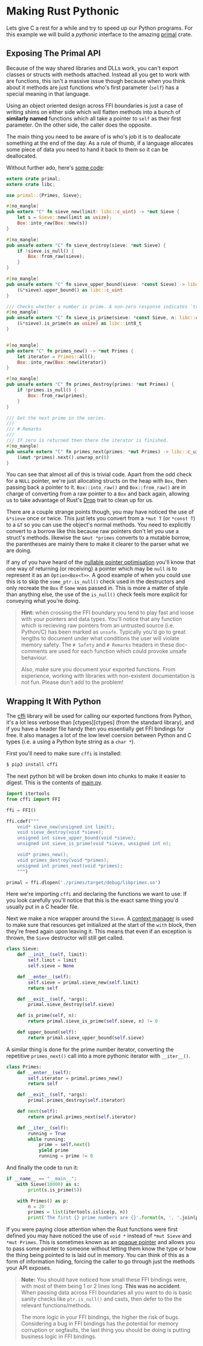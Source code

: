 # Making Rust Pythonic

Lets give C a rest for a while and try to speed up our Python programs. For 
this example we will build a *pythonic* interface to the amazing
[primal][primal] crate.


## Exposing The Primal API

Because of the way shared libraries and DLLs work, you can't export classes or
structs with methods attached. Instead all you get to work with are functions,
this isn't a massive issue though because when you think about it methods are
just functions who's first parameter (`self`) has a special meaning in that 
language. 

Using an object oriented design across FFI boundaries is just a case of writing 
shims on either side which will flatten methods into a bunch of **similarly 
named** functions which all take a pointer to `self` as their first parameter.
On the other side, the caller does the opposite. 

The main thing you need to be aware of is who's job it is to deallocate 
something at the end of the day. As a rule of thumb, if a language allocates 
some piece of data you need to hand it back to them so it can be deallocated. 

Without further ado, here's [some code](./pythonic/primes/src/lib.rs):


```rust
extern crate primal;
extern crate libc;

use primal::{Primes, Sieve};

#[no_mangle]
pub extern "C" fn sieve_new(limit: libc::c_uint) -> *mut Sieve {
    let s = Sieve::new(limit as usize);
    Box::into_raw(Box::new(s))
}

#[no_mangle]
pub unsafe extern "C" fn sieve_destroy(sieve: *mut Sieve) {
    if !sieve.is_null() {
        Box::from_raw(sieve);
    }
}

#[no_mangle]
pub unsafe extern "C" fn sieve_upper_bound(sieve: *const Sieve) -> libc::c_uint {
    (&*sieve).upper_bound() as libc::c_uint
}

/// Checks whether a number is prime. A non-zero response indicates `true`.
#[no_mangle]
pub unsafe extern "C" fn sieve_is_prime(sieve: *const Sieve, n: libc::c_uint) -> libc::int8_t {
    (&*sieve).is_prime(n as usize) as libc::int8_t
}


#[no_mangle]
pub extern "C" fn primes_new() -> *mut Primes {
    let iterator = Primes::all();
    Box::into_raw(Box::new(iterator))
}

#[no_mangle]
pub unsafe extern "C" fn primes_destroy(primes: *mut Primes) {
    if !primes.is_null() {
        Box::from_raw(primes);
    }
}

/// Get the next prime in the series.
///
/// # Remarks
///
/// If zero is returned then there the iterator is finished.
#[no_mangle]
pub unsafe extern "C" fn primes_next(primes: *mut Primes) -> libc::c_uint {
    (&mut *primes).next().unwrap_or(0)
}
```

You can see that almost all of this is trivial code. Apart from the odd check 
for a `NULL` pointer, we're just allocating structs on the heap with `Box`, 
then passing back a pointer to it. `Box::into_raw()` and `Box::from_raw()` are
in charge of converting from a raw pointer to a `Box` and back again, allowing
us to take advantage of Rust's [Drop][drop] trait to clean up for us.

There are a couple strange points though, you may have noticed the use of 
`&*sieve` once or twice. This just lets you convert from a `*mut T` (or 
`*const T`) to a `&T` so you can use the object's normal methods. You need to 
explicitly convert to a borrow like this because raw pointers don't let you
use a struct's methods. likewise the `&mut *primes` converts to a mutable
borrow, the parentheses are mainly there to make it clearer to the parser what
we are doing.

If any of you have heard of the [nullable pointer optimisation][npo] you'll 
know that one way of returning (or receiving) a pointer which may be `null` is 
to represent it as an `Option<Box<T>>`. A good example of when you could use 
this is to skip the `some_ptr.is_null()` check used in the destructors and 
only recreate the `Box` if `Some` was passed in. This is more a matter of style
than anything else, the use of the `is_null()` check feels more explicit
for conveying what you're doing.

> **Hint:** when crossing the FFI boundary you tend to play fast and loose with
> your pointers and data types. You'll notice that any function 
> which is recieving raw pointers from an untrusted source (i.e. Python/C) 
> has been marked as `unsafe`. Typically you'd go to great lengths to document under what 
> conditions the user will violate memory safety. The `# Safety` and `# Remarks` headers
> in these doc-comments are used for each function which could provoke unsafe behaviour.
>
> Also, make sure you document your exported functions. From experience, working with 
> libraries with non-existent documentation is not fun. Please don't add to the problem!


## Wrapping It With Python

The [cffi][cffi] library will be used for calling our exported functions 
from Python, it's a lot less verbose than [ctypes][ctypes] (from the standard
library), and if you have a header file handy then you essentially get FFI 
bindings for free. It also manages a lot of the low level coersion between 
Python and C types (i.e. a using a Python byte string as a `char *`).

First you'll need to make sure `cffi` is installed:

```bash
$ pip3 install cffi
```

The next python bit will be broken down into chunks to make it easier to digest. 
This is the contents of [main.py](./pythonic/main.py).


```python
import itertools
from cffi import FFI

ffi = FFI()

ffi.cdef("""
    void* sieve_new(unsigned int limit);
    void sieve_destroy(void *sieve);
    unsigned int sieve_upper_bound(void *sieve);
    unsigned int sieve_is_prime(void *sieve, unsigned int n);

    void* primes_new();
    void primes_destroy(void *primes);
    unsigned int primes_next(void *primes);
    """)

primal = ffi.dlopen('./primes/target/debug/libprimes.so')
```

Here we're importing `cffi` and declaring the functions we want to use. If you
look carefully you'll notice that this is the exact same thing you'd usually 
put in a C header file.

Next we make a nice wrapper around the `Sieve`. A [context manager][cm] is used 
to make sure that resources get initialized at the start of the `with` block, 
then they're freed again upon leaving it. This means that even if an exception
is thrown, the `Sieve` destructor will still get called.

```python
class Sieve:
    def __init__(self, limit):
        self.limit = limit
        self.sieve = None

    def __enter__(self):
        self.sieve = primal.sieve_new(self.limit)
        return self

    def __exit__(self, *args):
        primal.sieve_destroy(self.sieve)

    def is_prime(self, n):
        return primal.sieve_is_prime(self.sieve, n) != 0

    def upper_bound(self):
        return primal.sieve_upper_bound(self.sieve)
```

A similar thing is done for the prime number iterator, converting the 
repetitive `primes_next()` call into a more pythonic iterator with 
`__iter__()`.

```python
class Primes:
    def __enter__(self):
        self.iterator = primal.primes_new()
        return self

    def __exit__(self, *args):
        primal.primes_destroy(self.iterator)

    def next(self):
        return primal.primes_next(self.iterator)

    def __iter__(self):
        running = True
        while running:
            prime = self.next()
            yield prime
            running = prime != 0
```

And finally the code to run it:

```python
if __name__ == "__main__":
    with Sieve(10000) as s:
        print(s.is_prime(5))

    with Primes() as p:
        n = 20
        primes = list(itertools.islice(p, n))
        print('The first {} prime numbers are {}'.format(n, ', '.join(primes)))
```

If you were paying close attention when the Rust functions were first defined
you may have noticed the use of `void *` instead of `*mut Sieve` and
`*mut Primes`. This is sometimes known as an [opaque pointer][op] and allows 
you to pass some pointer to someone without letting them know the type or how
the thing being pointed to is laid out in memory. You can think of this as a 
form of information hiding, forcing the caller to go through just the methods
your API exposes.

> **Note:** You should have noticed how small these FFI bindings were, with most
> of them being 1 or 2 lines long. **This was no accident**. When passing 
> data across FFI boundaries all you want to do is basic sanity checks like
> `ptr.is_null()` and casts, then defer to the the relevant functions/methods.
>
> The more logic in your FFI bindings, the higher the risk of bugs. Considering
> a bug in FFI bindings has the potential for memory corruption or segfaults,
> the last thing you should be doing is putting business logic in FFI bindings.


[primal]: https://github.com/huonw/primal
[drop]: https://doc.rust-lang.org/std/ops/trait.Drop.html
[npo]: https://doc.rust-lang.org/book/ffi.html#the-nullable-pointer-optimization
[cffi]: http://cffi.readthedocs.io/en/latest/overview.html
[cm]: http://eigenhombre.com/introduction-to-context-managers-in-python.html
[op]: https://en.wikipedia.org/wiki/Opaque_pointer

